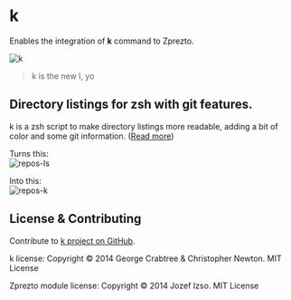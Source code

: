 # k

Enables the integration of **k** command to Zprezto.

![k](https://raw.githubusercontent.com/supercrabtree/k/master/k-logo.png)

> k is the new l, yo

## Directory listings for zsh with git features.

k is a zsh script to make directory listings more readable, adding a bit of color and some git information. ([Read more](https://github.com/supercrabtree/k/blob/master/README.md))

Turns this:  
![repos-ls](https://raw.githubusercontent.com/supercrabtree/k/gh-pages/repos-ls.jpg)

Into this:  
![repos-k](https://raw.githubusercontent.com/supercrabtree/k/gh-pages/repos-k.jpg)

## License & Contributing

Contribute to [k project on GitHub](https://github.com/supercrabtree/k).

k license: Copyright © 2014 George Crabtree & Christopher Newton. MIT License

Zprezto module license: Copyright © 2014 Jozef Izso. MIT License
